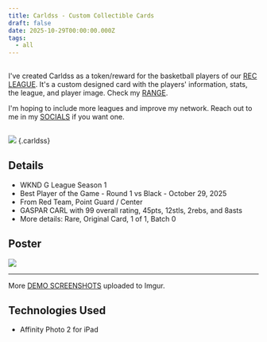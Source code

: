 ```yaml
---
title: Carldss - Custom Collectible Cards
draft: false
date: 2025-10-29T00:00:00.000Z
tags:
  - all
---
```


##

I've created Carldss as a token/reward for the basketball players of our [REC LEAGUE](/posts/i-was-an-announcer-today). It's a custom designed card with the players' information, stats, the league, and player image. Check my [RANGE](/carldss).

I'm hoping to include more leagues and improve my network. Reach out to me in my [SOCIALS](/socials) if you want one.

##

![](https://i.imgur.com/cKoP1ED.png)
{.carldss}

## Details

* WKND G League Season 1
* Best Player of the Game - Round 1 vs Black - October 29, 2025
* From Red Team, Point Guard / Center
* GASPAR CARL with 99 overall rating, 45pts, 12stls, 2rebs, and 8asts
* More details: Rare, Original Card, 1 of 1, Batch 0

## Poster

![](https://i.imgur.com/Ow0Ztzn.png)

---

More [DEMO SCREENSHOTS](https://imgur.com/a/t5LeA1r) uploaded to Imgur.

## Technologies Used

* Affinity Photo 2 for iPad
